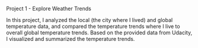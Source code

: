 Project 1 - Explore Weather Trends

In this project, I analyzed the local (the city where I lived) and global temperature data, and compared the temperature trends where I live to  overall global temperature trends. Based on the provided data from Udacity, I visualized and summarized the temperature trends.
